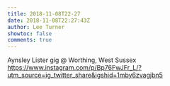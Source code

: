 ```yaml
---
title: 2018-11-08T22-27
date: 2018-11-08T22:27:43Z
author: Lee Turner
showtoc: false
comments: true
---
```


Aynsley Lister gig @ Worthing, West Sussex https://www.instagram.com/p/Bp76FwJFr_L/?utm_source=ig_twitter_share&igshid=1mby6zvagjbn5

